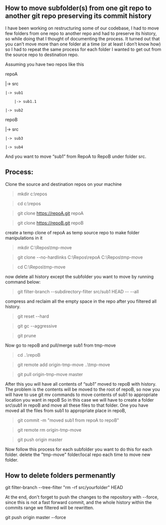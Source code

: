 How to move subfolder(s) from one git repo to another git repo preserving its commit history
---------------------------------------------------------------------------------------------
I have been working on restructuring some of our codebase, I had to move few folders from one repo to another repo and had to preserve its history, so while doing that I thought of documenting the process.
It turned out that you can’t move more than one folder at a time (or at least I don’t know how) so I had to repeat the same process for each folder I wanted to get out from the source repo to destination repo.

Assuming you have two repos like this

repoA

|-> src

	|-> sub1
	
		|-> sub1.1
		
	|-> sub2

repoB

|-> src

	|-> sub3
	
	|-> sub4

And you want to move “sub1” from RepoA to RepoB under folder src.

Process:
-------
Clone the source and destination repos on your machine
> mkdir c:\repos

> cd c:\repos

> git clone https://repoA.git repoA

> git clone https://repoB.git repoB

create a temp clone of repoA as temp source repo to make folder manipulations in it

> mkdir C:\Repos\tmp-move

> git clone --no-hardlinks C:\Repos\repoA C:\Repos\tmp-move

> cd C:\Repos\tmp-move

now delete all history except the subfolder you want to move by running command below:

> git filter-branch --subdirectory-filter src/sub1 HEAD -- --all

compress and reclaim all the empty space in the repo after you filtered all history.

> git reset --hard

> git gc --aggressive

> git prune

Now go to repoB and pull/merge sub1 from tmp-move

> cd ..\repoB

> git remote add origin-tmp-move ..\tmp-move

> git pull origin-tmp-move master

After this you will have all contents of “sub1” moved to repoB with history. The problem is the contents will be moved to the root of repoB, so now you will have to use git mv commands to move contents of sub1 to appropriate location you want in repoB
So in this case we will have to create a folder src\sub1 in repoB and move all these files to that folder.
One you have moved all the files from sub1 to appropriate place in repoB,

> git commit -m "moved sub1 from repoA to repoB"

> git remote rm origin-tmp-move

> git push origin master


Now follow this process for each subfolder you want to do this for each folder. delete the "tmp-move" folder/local repo each time to move new folder.

How to delete folders permenantly
--------------------------------
git filter-branch --tree-filter "rm -rf src/yourfolder" HEAD

At the end, don't forget to push the changes to the repository with --force, since this is not a fast forward commit, and the whole history within the commits range we filtered will be rewritten.

git push origin master --force
